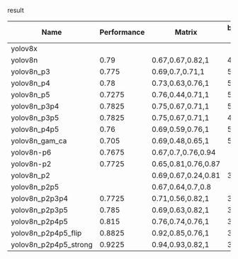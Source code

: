 result

| Name                  | Performance | Matrix              | batch-size |
| --------------------- | ----------- | ------------------- | ---------- |
| yolov8x               |             |                     |            |
| yolov8n               | 0.79        | 0.67,0.67,0.82,1    | 48         |
| yolov8n_p3            | 0.775       | 0.69,0.7,0.71,1     | 51         |
| yolov8n_p4            | 0.78        | 0.73,0.63,0.76,1    | 51         |
| yolov8n_p5            | 0.7275      | 0.76,0.44,0.71,1    | 55         |
| yolov8n_p3p4          | 0.7825      | 0.75,0.67,0.71,1    | 55         |
| yolov8n_p3p5          | 0.7825      | 0.75,0.67,0.71,1    | 49         |
| yolov8n_p4p5          | 0.76        | 0.69,0.59,0.76,1    | 55         |
| yolov8n_gam_ca        | 0.705       | 0.69,0.48,0.65,1    | 55         |
| yolov8n-p6            | 0.7675      | 0.67,0.7,0.76,0.94  |            |
| yolov8n-p2            | 0.7725      | 0.65,0.81,0.76,0.87 |            |
| yolov8n_p2            |             | 0.69,0.67,0.24,0.81 | 36         |
| yolov8n_p2p5          |             | 0.67,0.64,0.7,0.8   |            |
| yolov8n_p2p3p4        | 0.7725      | 0.71,0.56,0.82,1    | 31         |
| yolov8n_p2p3p5        | 0.785       | 0.69,0.63,0.82,1    | 33         |
| yolov8n_p2p4p5        | 0.815       | 0.76,0.74,0.76,1    | 33         |
| yolov8n_p2p4p5_flip   | 0.8825      | 0.92,0.85,0.76,1    | 33         |
| yolov8n_p2p4p5_strong | 0.9225      | 0.94,0.93,0.82,1    | 33         |

